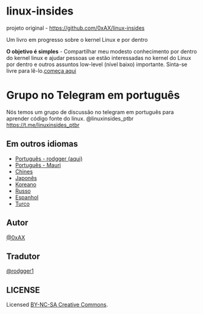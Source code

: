 linux-insides
===============
projeto original - https://github.com/0xAX/linux-insides

Um livro em progresso sobre o kernel Linux e  por dentro


**O objetivo é simples** - Compartilhar meu modesto conhecimento por dentro do kernel linux e ajudar pessoas ue estão interessadas no kernel do Linux por dentro e outros assuntos low-level (nível baixo) importante. Sinta-se livre para lê-lo.[começa aqui](https://rodgger.gitbook.io/linux-insides-pt-br/)


# Grupo no Telegram em português
Nós temos um grupo de discussão no telegram em português para aprender código fonte do linux.
@linuxinsides_ptbr https://t.me/linuxinsides_ptbr


Em outros idiomas
-----------------

  * [Português - rodgger (aqui)](https://github.com/rodggerbr/linux-insides)
  * [Português - Mauri](https://github.com/mauri870/linux-insides)
  * [Chines](https://github.com/MintCN/linux-insides-zh)
  * [Japonês](https://github.com/tkmru/linux-insides-ja)
  * [Koreano](https://github.com/junsooo/linux-insides-ko)
  * [Russo](https://github.com/proninyaroslav/linux-insides-ru)
  * [Espanhol](https://github.com/leolas95/linux-insides)
  * [Turco](https://github.com/ayyucedemirbas/linux-insides_Turkish)

Autor
---------------

[@0xAX](https://twitter.com/0xAX)

Tradutor
---------------
[@rodgger1](https://twitter.com/rodgger1)

LICENSE
-------------

Licensed [BY-NC-SA Creative Commons](http://creativecommons.org/licenses/by-nc-sa/4.0/).
